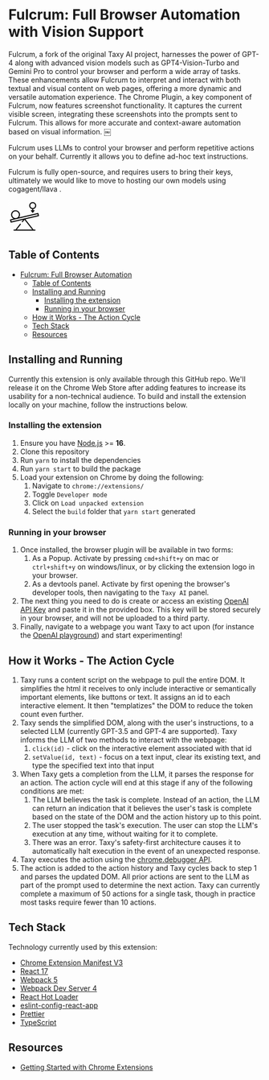 

# Fulcrum: Full Browser Automation with Vision Support

Fulcrum, a fork of the original Taxy AI project, harnesses the power of GPT-4 along with advanced vision models such as GPT4-Vision-Turbo and Gemini Pro to control your browser and perform a wide array of tasks. These enhancements allow Fulcrum to interpret and interact with both textual and visual content on web pages, offering a more dynamic and versatile automation experience.
The Chrome Plugin, a key component of Fulcrum, now features screenshot functionality. It captures the current visible screen, integrating these screenshots into the prompts sent to Fulcrum. This allows for more accurate and context-aware automation based on visual information.
￼

Fulcrum uses LLMs to control your browser and perform repetitive actions on your behalf. Currently it allows you to define ad-hoc text instructions.


Fulcrum is fully open-source, and requires users to bring their keys, ultimately we would like to move to hosting our own models using cogagent/llava .

<img src="src/assets/img/fulcrum_128.png" width="64"/>

## Table of Contents

- [Fulcrum: Full Browser Automation](#fulcrum-full-browser-automation-with-vision-support)
  - [Table of Contents](#table-of-contents)
  - [Installing and Running](#installing-and-running)
    - [Installing the extension](#installing-the-extension)
    - [Running in your browser](#running-in-your-browser)
  - [How it Works - The Action Cycle](#how-it-works---the-action-cycle)
  - [Tech Stack](#tech-stack)
  - [Resources](#resources)

## Installing and Running

Currently this extension is only available through this GitHub repo. We'll release it on the Chrome Web Store after adding features to increase its usability for a non-technical audience. To build and install the extension locally on your machine, follow the instructions below.

### Installing the extension

1. Ensure you have [Node.js](https://nodejs.org/) >= **16**.
2. Clone this repository
3. Run `yarn` to install the dependencies
4. Run `yarn start` to build the package
5. Load your extension on Chrome by doing the following:
   1. Navigate to `chrome://extensions/`
   2. Toggle `Developer mode`
   3. Click on `Load unpacked extension`
   4. Select the `build` folder that `yarn start` generated

### Running in your browser

1. Once installed, the browser plugin will be available in two forms:
   1. As a Popup. Activate by pressing `cmd+shift+y` on mac or `ctrl+shift+y` on windows/linux, or by clicking the extension logo in your browser.
   2. As a devtools panel. Activate by first opening the browser's developer tools, then navigating to the `Taxy AI` panel.
2. The next thing you need to do is create or access an existing [OpenAI API Key](https://platform.openai.com/account/api-keys) and paste it in the provided box. This key will be stored securely in your browser, and will not be uploaded to a third party.
3. Finally, navigate to a webpage you want Taxy to act upon (for instance the [OpenAI playground](https://platform.openai.com/playground)) and start experimenting!

## How it Works - The Action Cycle

1. Taxy runs a content script on the webpage to pull the entire DOM. It simplifies the html it receives to only include interactive or semantically important elements, like buttons or text. It assigns an id to each interactive element. It then "templatizes" the DOM to reduce the token count even further.
2. Taxy sends the simplified DOM, along with the user's instructions, to a selected LLM (currently GPT-3.5 and GPT-4 are supported). Taxy informs the LLM of two methods to interact with the webpage:
   1. `click(id)` - click on the interactive element associated with that id
   2. `setValue(id, text)` - focus on a text input, clear its existing text, and type the specified text into that input
3. When Taxy gets a completion from the LLM, it parses the response for an action. The action cycle will end at this stage if any of the following conditions are met:
   1. The LLM believes the task is complete. Instead of an action, the LLM can return an indication that it believes the user's task is complete based on the state of the DOM and the action history up to this point.
   2. The user stopped the task's execution. The user can stop the LLM's execution at any time, without waiting for it to complete.
   3. There was an error. Taxy's safety-first architecture causes it to automatically halt execution in the event of an unexpected response.
4. Taxy executes the action using the [chrome.debugger API](https://developer.chrome.com/docs/extensions/reference/debugger/).
5. The action is added to the action history and Taxy cycles back to step 1 and parses the updated DOM. All prior actions are sent to the LLM as part of the prompt used to determine the next action. Taxy can currently complete a maximum of 50 actions for a single task, though in practice most tasks require fewer than 10 actions.



## Tech Stack

Technology currently used by this extension:

- [Chrome Extension Manifest V3](https://developer.chrome.com/docs/extensions/mv3/intro/mv3-overview/)
- [React 17](https://reactjs.org)
- [Webpack 5](https://webpack.js.org/)
- [Webpack Dev Server 4](https://webpack.js.org/configuration/dev-server/)
- [React Hot Loader](https://github.com/gaearon/react-hot-loader)
- [eslint-config-react-app](https://www.npmjs.com/package/eslint-config-react-app)
- [Prettier](https://prettier.io/)
- [TypeScript](https://www.typescriptlang.org/)

## Resources

- [Getting Started with Chrome Extensions](https://developer.chrome.com/extensions/getstarted)
